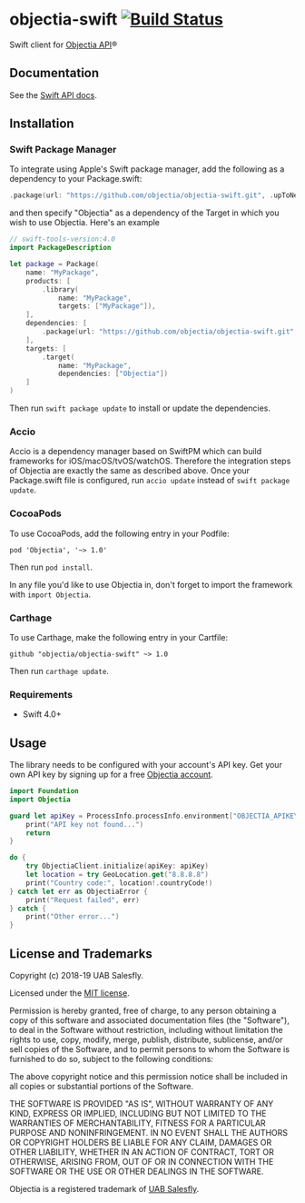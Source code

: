 # objectia-swift [![Build Status](https://travis-ci.org/objectia/objectia-swift.svg?branch=master)](https://travis-ci.org/objectia/objectia-swift) 

Swift client for [Objectia API](https://objectia.com)&reg;


## Documentation

See the [Swift API docs](https://docs.objectia.com/guide/swift.html).


## Installation

### Swift Package Manager

To integrate using Apple's Swift package manager, add the following as a dependency to your Package.swift:

```swift
.package(url: "https://github.com/objectia/objectia-swift.git", .upToNextMajor(from: "1.0.0"))
```

and then specify "Objectia" as a dependency of the Target in which you wish to use Objectia. Here's an example 

```swift
// swift-tools-version:4.0 
import PackageDescription

let package = Package(
    name: "MyPackage",
    products: [
        .library(
            name: "MyPackage",
            targets: ["MyPackage"]),
    ],
    dependencies: [
        .package(url: "https://github.com/objectia/objectia-swift.git", .upToNextMajor(from: "1.0.0"))
    ],
    targets: [
        .target(
            name: "MyPackage",
            dependencies: ["Objectia"])
    ]
)
```

Then run <code>swift package update</code> to install or update the dependencies.


### Accio

Accio is a dependency manager based on SwiftPM which can build frameworks for iOS/macOS/tvOS/watchOS. Therefore the integration steps of Objectia are exactly the same as described above. Once your Package.swift file is configured, run <code>accio update</code> instead of <code>swift package update</code>.


### CocoaPods

To use CocoaPods, add the following entry in your Podfile:

```
pod 'Objectia', '~> 1.0'
```

Then run <code>pod install</code>.

In any file you'd like to use Objectia in, don't forget to import the framework with <code>import Objectia</code>.


### Carthage

To use Carthage, make the following entry in your Cartfile:

```
github "objectia/objectia-swift" ~> 1.0
```

Then run <code>carthage update</code>.


### Requirements

* Swift 4.0+


## Usage

The library needs to be configured with your account's API key. Get your own API key by signing up for a free [Objectia account](https://objectia.com).

```swift
import Foundation
import Objectia

guard let apiKey = ProcessInfo.processInfo.environment["OBJECTIA_APIKEY"] else {
    print("API key not found...")
    return
}

do {
    try ObjectiaClient.initialize(apiKey: apiKey) 
    let location = try GeoLocation.get("8.8.8.8")
    print("Country code:", location!.countryCode!)
} catch let err as ObjectiaError {
    print("Request failed", err) 
} catch {
    print("Other error...") 
}
```


## License and Trademarks

Copyright (c) 2018-19 UAB Salesfly.

Licensed under the [MIT license](https://en.wikipedia.org/wiki/MIT_License). 

Permission is hereby granted, free of charge, to any person obtaining a copy
of this software and associated documentation files (the "Software"), to deal
in the Software without restriction, including without limitation the rights
to use, copy, modify, merge, publish, distribute, sublicense, and/or sell
copies of the Software, and to permit persons to whom the Software is
furnished to do so, subject to the following conditions:

The above copyright notice and this permission notice shall be included in all
copies or substantial portions of the Software.

THE SOFTWARE IS PROVIDED "AS IS", WITHOUT WARRANTY OF ANY KIND, EXPRESS OR
IMPLIED, INCLUDING BUT NOT LIMITED TO THE WARRANTIES OF MERCHANTABILITY,
FITNESS FOR A PARTICULAR PURPOSE AND NONINFRINGEMENT. IN NO EVENT SHALL THE
AUTHORS OR COPYRIGHT HOLDERS BE LIABLE FOR ANY CLAIM, DAMAGES OR OTHER
LIABILITY, WHETHER IN AN ACTION OF CONTRACT, TORT OR OTHERWISE, ARISING FROM,
OUT OF OR IN CONNECTION WITH THE SOFTWARE OR THE USE OR OTHER DEALINGS IN THE
SOFTWARE.

Objectia is a registered trademark of [UAB Salesfly](https://www.salesfly.com). 
